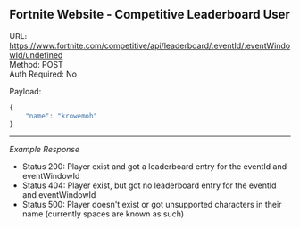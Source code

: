 ## Fortnite Website - Competitive Leaderboard User

URL: https://www.fortnite.com/competitive/api/leaderboard/:eventId/:eventWindowId/undefined \
Method: POST \
Auth Required: No

Payload:

```js
{
    "name": "krowemoh"
}
```

---

_Example Response_

- Status 200: Player exist and got a leaderboard entry for the eventId and eventWindowId
- Status 404: Player exist, but got no leaderboard entry for the eventId and eventWindowId
- Status 500: Player doesn't exist or got unsupported characters in their name (currently spaces are known as such)
